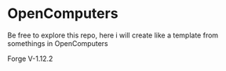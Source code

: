 # OpenComputers

Be free to explore this repo, here i will create like a template from somethings in OpenComputers

Forge V-1.12.2

